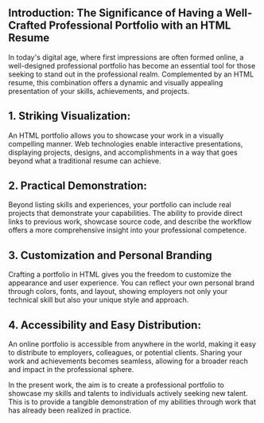## Introduction: The Significance of Having a Well-Crafted Professional Portfolio with an HTML Resume

In today's digital age, where first impressions are often formed online, a well-designed professional portfolio has become an essential tool for those seeking to stand out in the professional realm. Complemented by an HTML resume, this combination offers a dynamic and visually appealing presentation of your skills, achievements, and projects.

## 1. Striking Visualization:
An HTML portfolio allows you to showcase your work in a visually compelling manner. Web technologies enable interactive presentations, displaying projects, designs, and accomplishments in a way that goes beyond what a traditional resume can achieve.

## 2. Practical Demonstration:
Beyond listing skills and experiences, your portfolio can include real projects that demonstrate your capabilities. The ability to provide direct links to previous work, showcase source code, and describe the workflow offers a more comprehensive insight into your professional competence.

## 3. Customization and Personal Branding

Crafting a portfolio in HTML gives you the freedom to customize the appearance and user experience. You can reflect your own personal brand through colors, fonts, and layout, showing employers not only your technical skill but also your unique style and approach.

## 4. Accessibility and Easy Distribution:

An online portfolio is accessible from anywhere in the world, making it easy to distribute to employers, colleagues, or potential clients. Sharing your work and achievements becomes seamless, allowing for a broader reach and impact in the professional sphere.

In the present work, the aim is to create a professional portfolio to showcase my skills and talents to individuals actively seeking new talent. This is to provide a tangible demonstration of my abilities through work that has already been realized in practice.